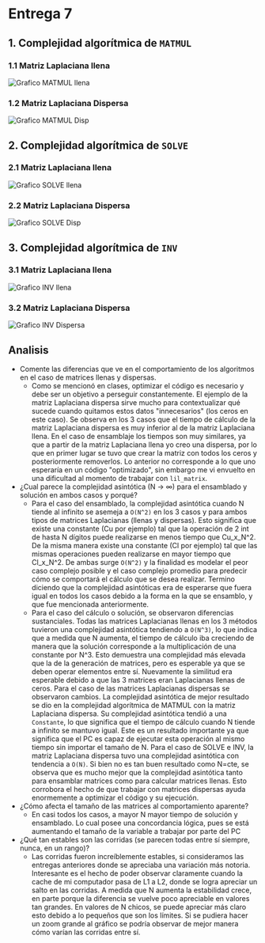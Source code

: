 # Entrega 7

## 1. Complejidad algorítmica de `MATMUL`
   ### 1.1 Matriz Laplaciana llena
   ![Grafico MATMUL llena](https://user-images.githubusercontent.com/43649125/90902601-b63ad880-e39a-11ea-98fb-9c1230250c35.png)
   ### 1.2 Matriz Laplaciana Dispersa
   ![Grafico MATMUL Disp](https://user-images.githubusercontent.com/43649125/90902612-baff8c80-e39a-11ea-9973-1ff6f040edd0.png)

## 2. Complejidad algorítmica de `SOLVE`
   ### 2.1 Matriz Laplaciana llena
  ![Grafico SOLVE llena](https://user-images.githubusercontent.com/43649125/90902627-c05cd700-e39a-11ea-937c-80bfd3bf1e27.png)
   ### 2.2 Matriz Laplaciana Dispersa
  ![Grafico SOLVE Disp](https://user-images.githubusercontent.com/43649125/90902638-c3f05e00-e39a-11ea-9fdb-0fbb2bbd3641.png)

## 3. Complejidad algorítmica de `INV`
   ### 3.1 Matriz Laplaciana llena
  ![Grafico INV llena](https://user-images.githubusercontent.com/43649125/90902655-c81c7b80-e39a-11ea-83d9-cb155864961b.png)
   ### 3.2 Matriz Laplaciana Dispersa
  ![Grafico INV Dispersa](https://user-images.githubusercontent.com/43649125/90902667-cc489900-e39a-11ea-8b50-bb8f70e039ff.png)

## Analisis
* Comente las diferencias que ve en el comportamiento de los algoritmos en el caso de matrices llenas y dispersas.
   * Como se mencionó en clases, optimizar el código es necesario y debe ser un objetivo a perseguir constantemente. El ejemplo de la matriz Laplaciana dispersa sirve mucho para contextualizar qué sucede cuando quitamos estos datos "innecesarios" (los ceros en este caso). Se observa en los 3 casos que el tiempo de cálculo de la matriz Laplaciana dispersa es muy inferior al de la matriz Laplaciana llena. En el caso de ensamblaje los tiempos son muy similares, ya que a partir de la matriz Laplaciana llena yo creo una dispersa, por lo que en primer lugar se tuvo que crear la matriz con todos los ceros y posteriormente removerlos. Lo anterior no corresponde a lo que uno esperaría en un código "optimizado", sin embargo me vi envuelto en una dificultad al momento de trabajar con `lil_matrix`.
* ¿Cual parece la complejidad asintótica (N → ∞)  para el ensamblado y solución en ambos casos y porqué?
   * Para el caso del ensamblado, la complejidad asintótica cuando N tiende al infinito se asemeja a `O(N^2)` en los 3 casos y para ambos tipos de matrices Laplacianas (llenas y dispersas). Esto significa que existe una constante (Cu por ejemplo) tal que la operación de 2 int de hasta N dígitos puede realizarse en menos tiempo que Cu_x_N^2. De la misma manera existe una constante (Cl por ejemplo) tal que las mismas operaciones pueden realizarse en mayor tiempo que Cl_x_N^2. De ambas surge `O(N^2)` y la finalidad es modelar el peor caso complejo posible y el caso complejo promedio para predecir cómo se comportará el cálculo que se desea realizar. Termino diciendo que la complejidad asintóticas era de esperarse que fuera igual en todos los casos debido a la forma en la que se ensamblo, y que fue mencionada anteriormente.
   * Para el caso del cálculo o solución, se observaron diferencias sustanciales. Todas las matrices Laplacianas llenas en los 3 métodos tuvieron una complejidad asintótica tendiendo a `O(N^3)`, lo que indica que a medida que N aumenta, el tiempo de cálculo iba creciendo de manera que la solución corresponde a la multiplicación de una constante por N^3. Esto demuestra una complejidad más elevada que la de la generación de matrices, pero es esperable ya que se deben operar elementos entre sí. Nuevamente la similitud era esperable debido a que las 3 matrices eran Laplacianas llenas de ceros.
   Para el caso de las matrices Laplacianas dispersas se observaron cambios. La complejidad asintótica de mejor resultado se dio en la complejidad algorítmica de MATMUL con la matriz Laplaciana dispersa. Su complejidad asintótica tendió a una `Constante`, lo que significa que el tiempo de cálculo cuando N tiende a infinito se mantuvo igual. Este es un resultado importante ya que significa que el PC es capaz de ejecutar esta operación al mismo tiempo sin importar el tamaño de N. Para el caso de SOLVE e INV, la matriz Laplaciana dispersa tuvo una complejidad asintótica con tendencia a `O(N)`. Si bien no es tan buen resultado como N=cte, se observa que es mucho mejor que la complejidad asintótica tanto para ensamblar matrices como para calcular matrices llenas. Esto corrobora el hecho de que trabajar con matrices dispersas ayuda enormemente a optimizar el código y su ejecución.
* ¿Cómo afecta el tamaño de las matrices al comportamiento aparente?
   * En casi todos los casos, a mayor N mayor tiempo de solución y ensamblado. Lo cual posee una concordancia lógica, pues se está aumentando el tamaño de la variable a trabajar por parte del PC
* ¿Qué tan estables son las corridas (se parecen todas entre sí siempre, nunca, en un rango)?
   * Las corridas fueron increíblemente estables, si consideramos las entregas anteriores donde se apreciaba una variación más notoria. Interesante es el hecho de poder observar claramente cuando la cache de mi computador pasa de L1 a L2, donde se logra apreciar un salto en las corridas. A medida que N aumenta la estabilidad crece, en parte porque la diferencia se vuelve poco apreciable en valores tan grandes. En valores de N chicos, se puede apreciar más claro esto debido a lo pequeños que son los límites. Si se pudiera hacer un zoom grande al gráfico se podría observar de mejor manera cómo varían las corridas entre sí.
